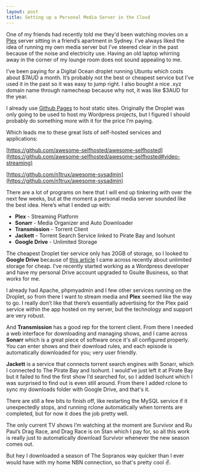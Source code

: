 ```yaml
---
layout: post
title: Setting up a Personal Media Server in the Cloud
---
```


One of my friends had recently told me they'd been watching movies on a [Plex](https://www.plex.tv/) server sitting in a friend’s apartment in Sydney. I’ve always liked the idea of running my own media server but I’ve steered clear in the past because of the noise and electricity use. Having an old laptop whirring away in the corner of my lounge room does not sound appealing to me.

I’ve been paying for a Digital Ocean droplet running Ubuntu which costs about $7AUD a month. It’s probably not the best or cheapest service but I’ve used it in the past so it was easy to jump right. I also bought a nice .xyz domain name through namecheap because why not, it was like $3AUD for the year.

I already use [Github Pages](https://blog.mikeclark.xyz/Jekyll-Now/) to host static sites. Originally the Droplet was only going to be used to host my Wordpress projects, but I figured I should probably do something more with it for the price I’m paying.

Which leads me to these great lists of self-hosted services and applications:

[https://github.com/awesome-selfhosted/awesome-selfhosted](https://github.com/awesome-selfhosted/awesome-selfhosted#video-streaming)

[https://github.com/n1trux/awesome-sysadmin](https://github.com/n1trux/awesome-sysadmin)

  

There are a lot of programs on here that I will end up tinkering with over the next few weeks, but at the moment a personal media server sounded like the best idea. Here’s what I ended up with:

  

- **Plex** - Streaming Platform
- **Sonarr** - Media Organizer and Auto Downloader
- **Transmission** - Torrent Client
- **Jackett** - Torrent Search Service linked to Pirate Bay and Isohunt
- **Google Drive** - Unlimited Storage

The cheapest Droplet tier service only has 20GB of storage, so I looked to **Google Drive** because of [this article](https://phandroid.com/2020/05/19/how-to-get-google-drive-unlimited-storage/) I came across recently about unlimited storage for cheap. I've recently started working as a Wordpress developer and have  my personal Drive account upgraded to Gsuite Business, so that works for me.

I already had Apache, phpmyadmin and I few other services running on the Droplet, so from there I want to stream media and **Plex** seemed like the way to go. I really don’t like that there’s essentially advertising for the Plex paid service within the app hosted on my server, but the technology and support are very robust.

And **Transmission** has a good rep for the torrent client. From there I needed a web interface for downloading and managing shows, and I came across **Sonarr** which is a great piece of software once it's all configured properly. You can enter shows and their download rules, and each episode is automatically downloaded for you; very user friendly.

**Jackett** is a service that connects torrent search engines with Sonarr, which I connected to The Pirate Bay and Isohunt. I would’ve just left it at Pirate Bay but it failed to find the first show I’d searched for, so I added Isohunt which I was surprised to find out is even still around. From there I added rclone to sync my downloads folder with Google Drive, and that's it.

There are still a few bits to finish off, like restarting the MySQL service if it unexpectedly stops, and running rclone automatically when torrents are completed, but for now it does the job pretty well.

The only current TV shows I’m watching at the moment are Survivor and Ru Paul’s Drag Race, and Drag Race is on Stan which I pay for, so all this work is really just to automatically download Survivor whenever the new season comes out.

But hey I downloaded a season of The Sopranos way quicker than I ever would have with my home NBN connection, so that's pretty cool ✌️.
